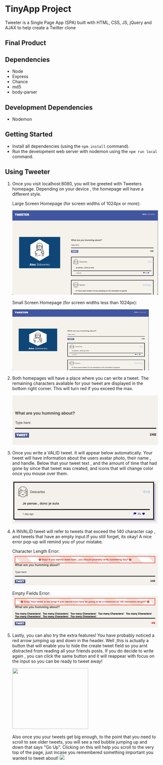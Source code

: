 # TinyApp Project

Tweeter is a Single Page App (SPA) built with HTML, CSS, JS, jQuery and AJAX to help create a Twitter clone

## Final Product

## Dependencies

- Node
- Express
- Chance
- md5
- body-parser

## Development Dependencies

- Nodemon

## Getting Started

- Install all dependencies (using the `npm install` command).
- Run the development web server with nodemon using the `npm run local` command.

## Using Tweeter

1. Once you visit localhost:8080, you will be greeted with Tweeters homepage. Depending on your device , the homepage will have a different style.

   Large Screen Homepage (for screen widths of 1024px or more):

   ![Screenshot](/public/screenshots/screenshot1.png)

   Small Screen Homepage (for screen widths less than 1024px):

    <img src='./public/screenshots/screenshot1.png' width="450" height="200">

2. Both homepages will have a place where you can write a tweet. The remaining characters avaliable
   for your tweet are displayed in the bottom right corner. This will turn red if you exceed the max.

   ![Screenshot](/public/screenshots/screenshot3.png)

3. Once you write a VALID tweet. It will appear below automatically. Your tweet will have information about the users avatar photo, their name , and handle. Below that your tweet text , and the amount of time that had gone by since that tweet was created, and icons that will change color once you mouse over them.

   ![Screenshot](/public/screenshots/screenshot4.png)

4. A INVALID tweet will refer to tweets that exceed the 140 character cap , and
   tweets that have an empty input.If you still forget, its okay! A nice error pop-up will remind you of your mistake.

   Character Length Error:
   ![Screenshot](/public/screenshots/screenshot5.png)

   Empty Fields Error:
   ![Screenshot](/public/screenshots/screenshot6.png)

5. Lastly, you can also try the extra features! You have probably noticed a red arrow jumping up and down in the header. Well ,this is actually a button that will enable you to hide the create tweet field so you arnt distracted from reading all your friends posts. If you do decide to write again , you can click the same button and it will reappear with focus on the input so you can be ready to tweet away!

   <img src='./public/gifs/readMeGif.gif' width="250" height="200">

   Also once you your tweets get big enough, to the point that you need to scroll to see older tweets, you will see a red bubble jumping up and down that says "Go Up". Clicking on this will help you scroll to the very top of the page, just incase you remembered something important you wanted to tweet about!
   <img src='./public/gifs/readMeGif2.gif' width="400">
